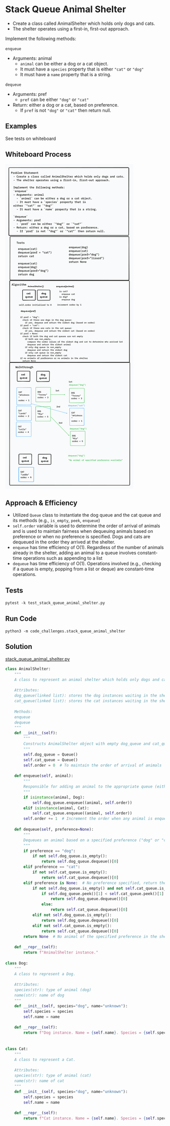 # Stack Queue Animal Shelter
<!-- Description of the challenge -->

- Create a class called AnimalShelter which holds only dogs and cats.
- The shelter operates using a first-in, first-out approach.

Implement the following methods:

`enqueue`

- Arguments: animal
  - `animal` can be either a dog or a cat object.
  - It must have a `species` property that is either `"cat"` or `"dog"`
  - It must have a `name` property that is a string.

`dequeue`

- Arguments: pref
  - `pref` can be either `"dog"` or `"cat"`
- Return: either a dog or a cat, based on preference.
  - If `pref` is not `"dog"` or `"cat"` then return null.

## Examples

See tests on whiteboard

## Whiteboard Process
<!-- Embedded whiteboard image -->
![Animal Shelter Whiteboard](WhiteBoard.png)

## Approach & Efficiency

- Utilized `Queue` class to instantiate the dog queue and the cat queue and its methods (e.g., `is_empty`, `peek`, `enqueue`)
- `self.order` variable is used to determine the order of arrival of animals and is used to maintain fairness when dequeuing animals based on preference or when no preference is specified. Dogs and cats are dequeued in the order they arrived at the shelter.
- `enqueue` has time efficiency of O(1). Regardless of the number of animals already in the shelter, adding an animal to a queue involves constant-time operations such as appending to a list
- `dequeue` has time efficiency of O(1). Operations involved (e.g., checking if a queue is empty, popping from a list or deque) are constant-time operations.

## Tests

`pytest -k test_stack_queue_animal_shelter.py`

## Run Code

`python3 -m code_challenges.stack_queue_animal_shelter`

## Solution

[stack_queue_animal_shelter.py](../../code_challenges/stack_queue_animal_shelter.py)

```python
class AnimalShelter:
    """
    A class to represent an animal shelter which holds only dogs and cats. The shelter uses a FIFO approach.

    Attributes:
    dog_queue(linked list): stores the dog instances waiting in the shelter.
    cat_queue(linked list): stores the cat instances waiting in the shelter.

    Methods:
    enqueue
    dequeue
    """
    def __init__(self):
        """
        Constructs AnimalShelter object with empty dog_queue and cat_queue upon instantiation.
        """
        self.dog_queue = Queue()
        self.cat_queue = Queue()
        self.order = 0  # To maintain the order of arrival of animals

    def enqueue(self, animal):
        """
        Responsible for adding an animal to the appropriate queue (either the dog queue or the cat queue) while maintaining the order of arrival.
        """
        if isinstance(animal, Dog):
            self.dog_queue.enqueue((animal, self.order))
        elif isinstance(animal, Cat):
            self.cat_queue.enqueue((animal, self.order))
        self.order += 1  # Increment the order when any animal is enqueued

    def dequeue(self, preference=None):
        """
        Dequeues an animal based on a specified preference ("dog" or "cat") or returns the oldest animal if no preference is specified.
        """
        if preference == "dog":
            if not self.dog_queue.is_empty():
                return self.dog_queue.dequeue()[0]
        elif preference == "cat":
            if not self.cat_queue.is_empty():
                return self.cat_queue.dequeue()[0]
        elif preference is None:  # No preference specified, return the oldest animal
            if not self.dog_queue.is_empty() and not self.cat_queue.is_empty():
                if self.dog_queue.peek()[1] < self.cat_queue.peek()[1]:
                    return self.dog_queue.dequeue()[0]
                else:
                    return self.cat_queue.dequeue()[0]
            elif not self.dog_queue.is_empty():
                return self.dog_queue.dequeue()[0]
            elif not self.cat_queue.is_empty():
                return self.cat_queue.dequeue()[0]
        return None  # No animal of the specified preference in the shelter

    def __repr__(self):
        return f"AnimalShelter instance."

class Dog:
    """
    A class to represent a Dog.

    Attributes:
    species(str): type of animal (dog)
    name(str): name of dog
    """
    def __init__(self, species="dog", name="unknown"):
        self.species = species
        self.name = name

    def __repr__(self):
        return f"Dog instance. Name = {self.name}. Species = {self.species}"


class Cat:
    """
    A class to represent a Cat.

    Attributes:
    species(str): type of animal (cat)
    name(str): name of cat
    """
    def __init__(self, species="dog", name="unknown"):
        self.species = species
        self.name = name

    def __repr__(self):
        return f"Cat instance. Name = {self.name}. Species = {self.species}"

```

